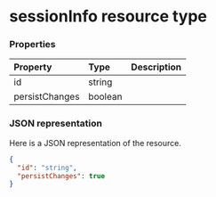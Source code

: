 # sessionInfo resource type




### Properties
| Property	   | Type	|Description|
|:---------------|:--------|:----------|
|id|string||
|persistChanges|boolean||

### JSON representation

Here is a JSON representation of the resource.

<!-- {
  "blockType": "resource",
  "optionalProperties": [

  ],
  "@odata.type": "microsoft.graph.sessioninfo"
}-->

```json
{
  "id": "string",
  "persistChanges": true
}

```

<!-- uuid: 8fcb5dbc-d5aa-4681-8e31-b001d5168d79
2015-10-25 14:57:30 UTC -->
<!-- {
  "type": "#page.annotation",
  "description": "sessionInfo resource",
  "keywords": "",
  "section": "documentation",
  "tocPath": ""
}-->